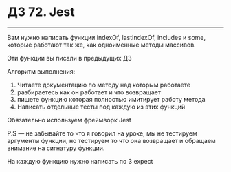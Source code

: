 # ДЗ 72. Jest

<hr>

Вам нужно написать функции indexOf, lastIndexOf, includes и some, которые работают так же, как одноименные методы
массивов.

Эти функции вы писали в предыдущих ДЗ

Алгоритм выполнения:

1. Читаете документацию по методу над которым работаете
2. разбираетесь как он работает и что возвращает
3. пишете функцию которая полностью имитирует работу метода
4. Написать отдельные тесты под каждую из этих функций

Обязательно используем фреймворк Jest

P.S — не забывайте то что я говорил на уроке, мы не тестируем аргументы функции, но тестируем то что она возвращает и
обращаем внимание на сигнатуру функции.

На каждую функцию нужно написать по 3 expect